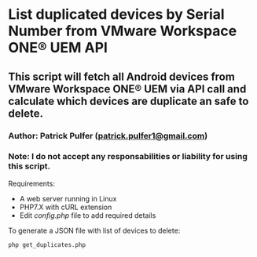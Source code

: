 # List duplicated devices by Serial Number from VMware Workspace ONE® UEM API

## This script will fetch all Android devices from VMware Workspace ONE® UEM via API call and calculate which devices are duplicate an safe to delete.



### Author: Patrick Pulfer (patrick.pulfer1@gmail.com)
### **Note**: I do not accept any responsabilities or liability for using this script.

Requirements:
- A web server running in Linux
- PHP7.X with cURL extension
- Edit *config.php* file to add required details 



To generate a JSON file with list of devices to delete:
    
    php get_duplicates.php
